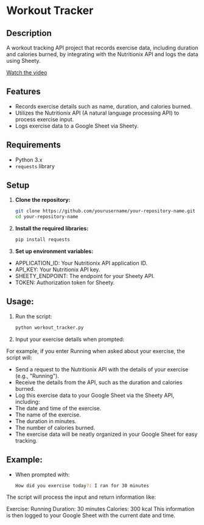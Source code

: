 # Workout Tracker

## Description

A workout tracking API project that records exercise data, including duration and calories burned, by integrating with the Nutritionix API and logs the data using Sheety.


[Watch the video](https://github.com/user-attachments/assets/ce531c4d-17be-495f-9c04-f2031df2c1a6)



## Features

- Records exercise details such as name, duration, and calories burned.
- Utilizes the Nutritionix API (A natural language processing API) to process exercise input.
- Logs exercise data to a Google Sheet via Sheety.

## Requirements

- Python 3.x
- `requests` library

## Setup

1. **Clone the repository:**

   ```bash
   git clone https://github.com/yourusername/your-repository-name.git
   cd your-repository-name
2. **Install the required libraries:**
   ```bash
   pip install requests

3. **Set up environment variables:**

- APPLICATION_ID: Your Nutritionix API application ID.
- API_KEY: Your Nutritionix API key.
- SHEETY_ENDPOINT: The endpoint for your Sheety API.
- TOKEN: Authorization token for Sheety.

## Usage: 
1. Run the script:
   ```bash
   python workout_tracker.py

2. Input your exercise details when prompted:

  For example, if you enter Running when asked about your exercise, the script will:
  
  - Send a request to the Nutritionix API with the details of your exercise (e.g., "Running").
  - Receive the details from the API, such as the duration and calories burned.
  - Log this exercise data to your Google Sheet via the Sheety API, including:
  - The date and time of the exercise.
  - The name of the exercise.
  - The duration in minutes.
  - The number of calories burned.
  - The exercise data will be neatly organized in your Google Sheet for easy tracking.


## Example:

- When prompted with:
   ```bash
   How did you exercise today?: I ran for 30 minutes

The script will process the input and return information like:

Exercise: Running
Duration: 30 minutes
Calories: 300 kcal
This information is then logged to your Google Sheet with the current date and time.
